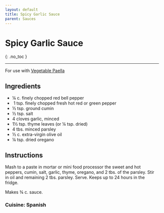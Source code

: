 ```yaml
---
layout: default
title: Spicy Garlic Sauce
parent: Sauces
---
```


# Spicy Garlic Sauce
{: .no_toc }

---
For use with <a href = "./../../main_meals/vegetable_paella" target = "_blank">Vegetable Paella</a>

## Ingredients
<ul>
	<li>¼ c. finely chopped red bell pepper</li>
	<li> 1 tsp. finely chopped fresh hot red or green pepper</li>
	<li>½ tsp. ground cumin</li>
	<li>½ tsp. salt</li>
	<li>4 cloves garlic, minced</li>
	<li>1½ tsp. thyme leaves (or ¼ tsp. dried)</li>
	<li>4 tbs. minced parsley</li>
	<li>½ c. extra-virgin olive oil</li>
	<li>¼ tsp. dried oregano</li>
</ul>

## Instructions
Mash to a paste in mortar or mini food processor the sweet and hot peppers, cumin, salt, garlic, thyme, oregano, and 2 tbs. of the parsley. Stir in oil and remaining 2 tbs. parsley. Serve. Keeps up to 24 hours in the fridge.

Makes ¾ c. sauce.

### Cuisine: Spanish